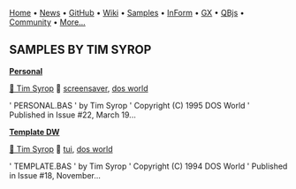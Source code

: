 [Home](https://qb64.com) • [News](../news.md) • [GitHub](https://github.com/QB64Official/qb64) • [Wiki](wiki.md) • [Samples](../samples.md) • [InForm](../inform.md) • [GX](../gx.md) • [QBjs](../qbjs.md) • [Community](../community.md) • [More...](../more.md)

## SAMPLES BY TIM SYROP

**[Personal](personal/index.md)**

[🐝 Tim Syrop](tim-syrop.md) 🔗 [screensaver](screensaver.md), [dos world](dos-world.md)

' PERSONAL.BAS '   by Tim Syrop ' Copyright (C) 1995 DOS World ' Published in Issue #22, March 19...

**[Template DW](template-dw/index.md)**

[🐝 Tim Syrop](tim-syrop.md) 🔗 [tui](tui.md), [dos world](dos-world.md)

' TEMPLATE.BAS '   by Tim Syrop ' Copyright (C) 1994 DOS World ' Published in Issue #18, November...
